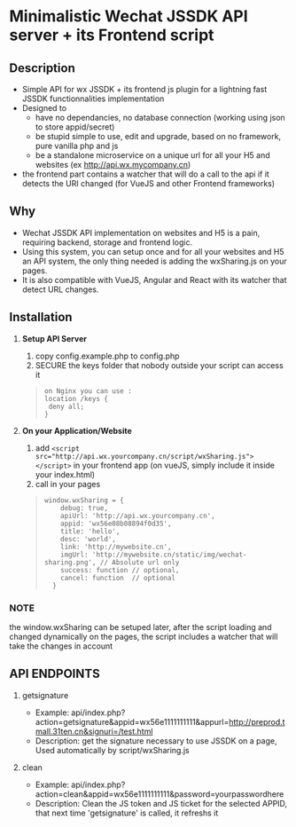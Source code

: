 # Minimalistic Wechat JSSDK API server + its Frontend script

## Description

* Simple API for wx JSSDK + its frontend js plugin for a lightning fast JSSDK functionnalities implementation
* Designed to  
    * have no dependancies, no database connection (working using json to store appid/secret)
    * be stupid simple to use, edit and upgrade, based on no framework, pure vanilla php and js
    * be a standalone microservice on a unique url for all your H5 and websites (ex http://api.wx.mycompany.cn) 
* the frontend part contains a watcher that will do a call to the api if it detects the URI changed (for VueJS and other Frontend frameworks)

## Why

* Wechat JSSDK API implementation on websites and H5 is a pain, requiring backend, storage and frontend logic.
* Using this system, you can setup once and for all your websites and H5 an API system, the only thing needed is adding the wxSharing.js on your pages.
* It is also compatible with VueJS, Angular and React with its watcher that detect URL changes.

## Installation
1. **Setup API Server**
   1. copy config.example.php to config.php
   2. SECURE the keys folder that nobody outside your script can access it

   > ```
   > on Nginx you can use :
   > location /keys {
   >  deny all;
   > }
   > ```

2. **On your Application/Website** 
   1. add `<script src="http://api.wx.yourcompany.cn/script/wxSharing.js"></script>` in your frontend app (on vueJS, simply include it inside your index.html)
   2. call in your pages

   > ```
   > window.wxSharing = {
   >     debug: true,
   >     apiUrl: 'http://api.wx.yourcompany.cn',
   >     appid: 'wx56e08b08894f0d35',
   >     title: 'hello',
   >     desc: 'world',
   >     link: 'http://mywebsite.cn', 
   >     imgUrl: 'http://mywebsite.cn/static/img/wechat-sharing.png', // Absolute url only
   >     success: function // optional,
   >     cancel: function  // optional
   >   }
   > ```

### NOTE
the window.wxSharing can be setuped later, after the script loading and changed dynamically on the pages, the script includes a watcher that will take the changes in account

## API ENDPOINTS

1. getsignature

    * Example: api/index.php?action=getsignature&appid=wx56e1111111111&appurl=http://preprod.tmall.31ten.cn&signuri=/test.html
    * Description: get the signature necessary to use JSSDK on a page, Used automatically by script/wxSharing.js

2. clean 

    * Example: api/index.php?action=clean&appid=wx56e1111111111&password=yourpasswordhere
    * Description: Clean the JS token and JS ticket for the selected APPID, that next time 'getsignature' is called, it refreshs it

